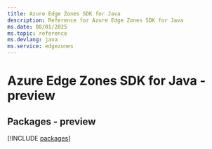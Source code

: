 ```yaml
---
title: Azure Edge Zones SDK for Java
description: Reference for Azure Edge Zones SDK for Java
ms.date: 08/01/2025
ms.topic: reference
ms.devlang: java
ms.service: edgezones
---
```

# Azure Edge Zones SDK for Java - preview
## Packages - preview
[!INCLUDE [packages](edge-zones-index.md)]